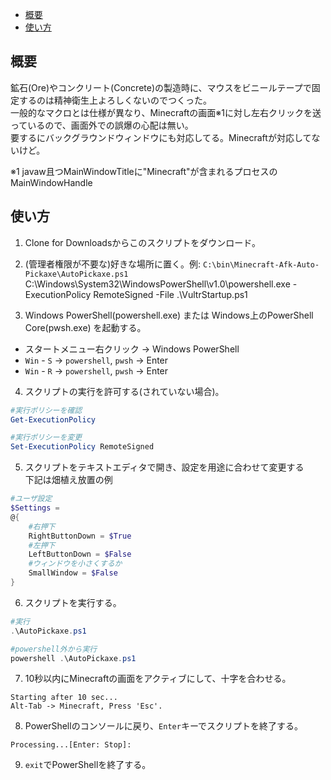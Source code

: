 <!--190702-->

<!-- TOC -->

- [概要](#概要)
- [使い方](#使い方)

<!-- /TOC -->

## 概要

鉱石(Ore)やコンクリート(Concrete)の製造時に、マウスをビニールテープで固定するのは精神衛生上よろしくないのでつくった。  
一般的なマクロとは仕様が異なり、Minecraftの画面※1に対し左右クリックを送っているので、画面外での誤爆の心配は無い。  
要するにバックグラウンドウィンドウにも対応してる。Minecraftが対応してないけど。  

※1 javaw且つMainWindowTitleに"Minecraft"が含まれるプロセスのMainWindowHandle  

## 使い方

1. Clone for Downloadsからこのスクリプトをダウンロード。  

2. (管理者権限が不要な)好きな場所に置く。例: `C:\bin\Minecraft-Afk-Auto-Pickaxe\AutoPickaxe.ps1`  
C:\Windows\System32\WindowsPowerShell\v1.0\powershell.exe -ExecutionPolicy RemoteSigned -File .\VultrStartup.ps1

3. Windows PowerShell(powershell.exe) または Windows上のPowerShell Core(pwsh.exe) を起動する。  

- スタートメニュー右クリック -> Windows PowerShell
- `Win` - `S` -> `powershell`, `pwsh` -> Enter
- `Win` - `R` -> `powershell`, `pwsh` -> Enter

4. スクリプトの実行を許可する(されていない場合)。  

```powershell
#実行ポリシーを確認
Get-ExecutionPolicy

#実行ポリシーを変更
Set-ExecutionPolicy RemoteSigned
```

5. スクリプトをテキストエディタで開き、設定を用途に合わせて変更する  
下記は畑植え放置の例

```powershell
#ユーザ設定
$Settings =
@{
    #右押下
    RightButtonDown = $True
    #左押下
    LeftButtonDown = $False
    #ウィンドウを小さくするか
    SmallWindow = $False
}
```

6. スクリプトを実行する。  

```powershell
#実行
.\AutoPickaxe.ps1

#powershell外から実行
powershell .\AutoPickaxe.ps1
```

7. 10秒以内にMinecraftの画面をアクティブにして、十字を合わせる。  

```
Starting after 10 sec...
Alt-Tab -> Minecraft, Press 'Esc'.
```

8. PowerShellのコンソールに戻り、`Enter`キーでスクリプトを終了する。  

```
Processing...[Enter: Stop]:
```

9. `exit`でPowerShellを終了する。  
